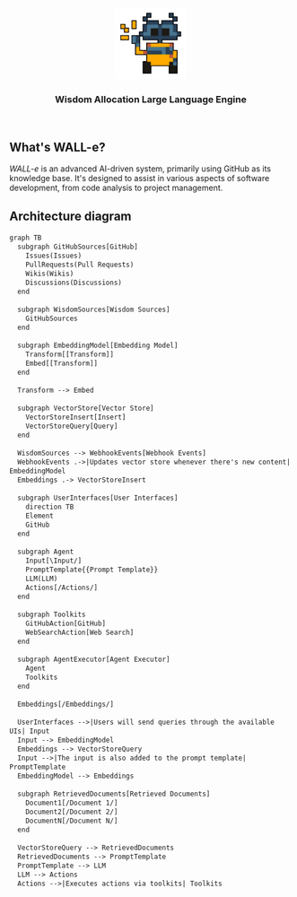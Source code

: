 <div align="center">
  <img src="./misc/readme/wall-e.png" height="128px" width="128px" />
</div>

<div align="center">
  <h3>Wisdom Allocation Large Language Engine</h3>
</div>

<br/>

## What's WALL-e?

*WALL-e* is an advanced AI-driven system, primarily using GitHub as its knowledge base. It's designed to assist in various aspects of software development, from code analysis to project management.

## Architecture diagram

```mermaid
graph TB
  subgraph GitHubSources[GitHub]
    Issues(Issues)
    PullRequests(Pull Requests)
    Wikis(Wikis)
    Discussions(Discussions)
  end

  subgraph WisdomSources[Wisdom Sources]
    GitHubSources
  end

  subgraph EmbeddingModel[Embedding Model]
    Transform[[Transform]]
    Embed[[Transform]]
  end

  Transform --> Embed

  subgraph VectorStore[Vector Store]
    VectorStoreInsert[Insert]
    VectorStoreQuery[Query]
  end

  WisdomSources --> WebhookEvents[Webhook Events]
  WebhookEvents .->|Updates vector store whenever there's new content| EmbeddingModel
  Embeddings .-> VectorStoreInsert

  subgraph UserInterfaces[User Interfaces]
    direction TB
    Element
    GitHub
  end

  subgraph Agent
    Input[\Input/]
    PromptTemplate{{Prompt Template}}
    LLM(LLM)
    Actions[/Actions/]
  end

  subgraph Toolkits
    GitHubAction[GitHub]
    WebSearchAction[Web Search]
  end

  subgraph AgentExecutor[Agent Executor]
    Agent
    Toolkits
  end

  Embeddings[/Embeddings/]

  UserInterfaces -->|Users will send queries through the available UIs| Input
  Input --> EmbeddingModel
  Embeddings --> VectorStoreQuery
  Input -->|The input is also added to the prompt template| PromptTemplate
  EmbeddingModel --> Embeddings

  subgraph RetrievedDocuments[Retrieved Documents]
    Document1[/Document 1/]
    Document2[/Document 2/]
    DocumentN[/Document N/]
  end

  VectorStoreQuery --> RetrievedDocuments
  RetrievedDocuments --> PromptTemplate
  PromptTemplate --> LLM
  LLM --> Actions
  Actions -->|Executes actions via toolkits| Toolkits
```
